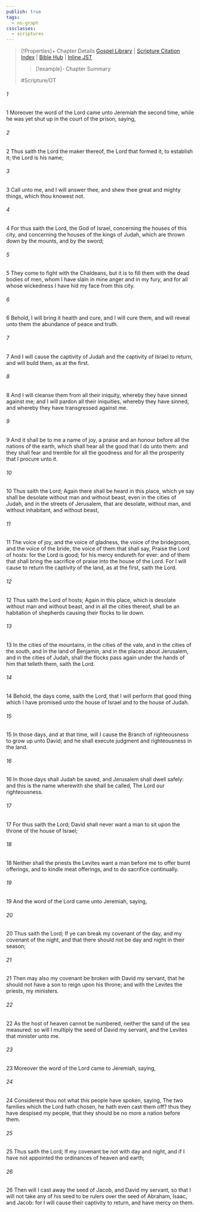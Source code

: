 ```yaml
---
publish: true
tags:
  - no-graph
cssclasses:
  - scriptures
---
```

>[!Properties]+ Chapter Details
>[Gospel Library](https://churchofjesuschrist.org/study/scriptures/ot/jer/33?lang=eng)    |    [Scripture Citation Index](https://scriptures.byu.edu/#07c21::c07c21)    |    [Bible Hub](https://biblehub.com/jeremiah/33.htm)    |    [Inline JST](https://scripturetoolbox.com/html/ic/Jeremiah/33.html)
>>[!example]- Chapter Summary
>> 
> 
>
>#Scripture/OT
###### 1
1 Moreover the word of the Lord came unto Jeremiah the second time, while he was yet shut up in the court of the prison, saying,
###### 2
2 Thus saith the Lord the maker thereof, the Lord that formed it, to establish it; the Lord is his name;
###### 3
3 Call unto me, and I will answer thee, and shew thee great and mighty things, which thou knowest not.
###### 4
4 For thus saith the Lord, the God of Israel, concerning the houses of this city, and concerning the houses of the kings of Judah, which are thrown down by the mounts, and by the sword;
###### 5
5 They come to fight with the Chaldeans, but it is to fill them with the dead bodies of men, whom I have slain in mine anger and in my fury, and for all whose wickedness I have hid my face from this city.
###### 6
6 Behold, I will bring it health and cure, and I will cure them, and will reveal unto them the abundance of peace and truth.
###### 7
7 And I will cause the captivity of Judah and the captivity of Israel to return, and will build them, as at the first.
###### 8
8 And I will cleanse them from all their iniquity, whereby they have sinned against me; and I will pardon all their iniquities, whereby they have sinned, and whereby they have transgressed against me.
###### 9
9 And it shall be to me a name of joy, a praise and an honour before all the nations of the earth, which shall hear all the good that I do unto them: and they shall fear and tremble for all the goodness and for all the prosperity that I procure unto it.
###### 10
10 Thus saith the Lord; Again there shall be heard in this place, which ye say shall be desolate without man and without beast, even in the cities of Judah, and in the streets of Jerusalem, that are desolate, without man, and without inhabitant, and without beast,
###### 11
11 The voice of joy, and the voice of gladness, the voice of the bridegroom, and the voice of the bride, the voice of them that shall say, Praise the Lord of hosts: for the Lord is good; for his mercy endureth for ever: and of them that shall bring the sacrifice of praise into the house of the Lord. For I will cause to return the captivity of the land, as at the first, saith the Lord.
###### 12
12 Thus saith the Lord of hosts; Again in this place, which is desolate without man and without beast, and in all the cities thereof, shall be an habitation of shepherds causing their flocks to lie down.
###### 13
13 In the cities of the mountains, in the cities of the vale, and in the cities of the south, and in the land of Benjamin, and in the places about Jerusalem, and in the cities of Judah, shall the flocks pass again under the hands of him that telleth them, saith the Lord.
###### 14
14 Behold, the days come, saith the Lord, that I will perform that good thing which I have promised unto the house of Israel and to the house of Judah.
###### 15
15 In those days, and at that time, will I cause the Branch of righteousness to grow up unto David; and he shall execute judgment and righteousness in the land.
###### 16
16 In those days shall Judah be saved, and Jerusalem shall dwell safely: and this is the name wherewith she shall be called, The Lord our righteousness.
###### 17
17 For thus saith the Lord; David shall never want a man to sit upon the throne of the house of Israel;
###### 18
18 Neither shall the priests the Levites want a man before me to offer burnt offerings, and to kindle meat offerings, and to do sacrifice continually.
###### 19
19 And the word of the Lord came unto Jeremiah, saying,
###### 20
20 Thus saith the Lord; If ye can break my covenant of the day, and my covenant of the night, and that there should not be day and night in their season;
###### 21
21 Then may also my covenant be broken with David my servant, that he should not have a son to reign upon his throne; and with the Levites the priests, my ministers.
###### 22
22 As the host of heaven cannot be numbered, neither the sand of the sea measured: so will I multiply the seed of David my servant, and the Levites that minister unto me.
###### 23
23 Moreover the word of the Lord came to Jeremiah, saying,
###### 24
24 Considerest thou not what this people have spoken, saying, The two families which the Lord hath chosen, he hath even cast them off? thus they have despised my people, that they should be no more a nation before them.
###### 25
25 Thus saith the Lord; If my covenant be not with day and night, and if I have not appointed the ordinances of heaven and earth;
###### 26
26 Then will I cast away the seed of Jacob, and David my servant, so that I will not take any of his seed to be rulers over the seed of Abraham, Isaac, and Jacob: for I will cause their captivity to return, and have mercy on them.
